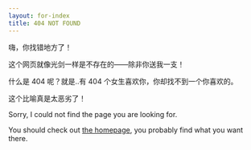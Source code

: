 ```yaml
---
layout: for-index
title: 404 NOT FOUND
---
```


嗨，你找错地方了！

这个网页就像光剑一样是不存在的——除非你送我一支！

什么是 404 呢？就是..有 404 个女生喜欢你，你却找不到一个你喜欢的。

这个比喻真是太恶劣了！

Sorry, I could not find the page you are looking for.

You should check out [the homepage](http://www.guoj.org/), you probably find what you want there.